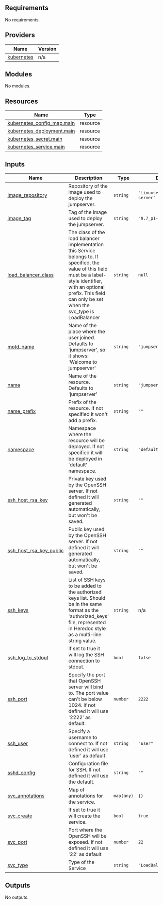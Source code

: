 <!-- BEGIN_TF_DOCS -->
## Requirements

No requirements.

## Providers

| Name | Version |
|------|---------|
| <a name="provider_kubernetes"></a> [kubernetes](#provider\_kubernetes) | n/a |

## Modules

No modules.

## Resources

| Name | Type |
|------|------|
| [kubernetes_config_map.main](https://registry.terraform.io/providers/hashicorp/kubernetes/latest/docs/resources/config_map) | resource |
| [kubernetes_deployment.main](https://registry.terraform.io/providers/hashicorp/kubernetes/latest/docs/resources/deployment) | resource |
| [kubernetes_secret.main](https://registry.terraform.io/providers/hashicorp/kubernetes/latest/docs/resources/secret) | resource |
| [kubernetes_service.main](https://registry.terraform.io/providers/hashicorp/kubernetes/latest/docs/resources/service) | resource |

## Inputs

| Name | Description | Type | Default | Required |
|------|-------------|------|---------|:--------:|
| <a name="input_image_repository"></a> [image\_repository](#input\_image\_repository) | Repository of the image used to deploy the jumpserver. | `string` | `"linuxserver/openssh-server"` | no |
| <a name="input_image_tag"></a> [image\_tag](#input\_image\_tag) | Tag of the image used to deploy the jumpserver. | `string` | `"9.7_p1-r4-ls163"` | no |
| <a name="input_load_balancer_class"></a> [load\_balancer\_class](#input\_load\_balancer\_class) | The class of the load balancer implementation this Service belongs to. If specified, the value of this field must be a label-style identifier, with an optional prefix. This field can only be set when the svc\_type is LoadBalancer | `string` | `null` | no |
| <a name="input_motd_name"></a> [motd\_name](#input\_motd\_name) | Name of the place where the user joined. Defaults to 'jumpserver', so it shows: 'Welcome to jumpserver' | `string` | `"jumpserver"` | no |
| <a name="input_name"></a> [name](#input\_name) | Name of the resource. Defaults to 'jumpserver' | `string` | `"jumpserver"` | no |
| <a name="input_name_prefix"></a> [name\_prefix](#input\_name\_prefix) | Prefix of the resource. If not specified it won't add a prefix. | `string` | `""` | no |
| <a name="input_namespace"></a> [namespace](#input\_namespace) | Namespace where the resource will be deployed. If not specified it will be deployed in 'default' namespace. | `string` | `"default"` | no |
| <a name="input_ssh_host_rsa_key"></a> [ssh\_host\_rsa\_key](#input\_ssh\_host\_rsa\_key) | Private key used by the OpenSSH server. If not defined it will generated automatically, but won't be saved. | `string` | `""` | no |
| <a name="input_ssh_host_rsa_key_public"></a> [ssh\_host\_rsa\_key\_public](#input\_ssh\_host\_rsa\_key\_public) | Public key used by the OpenSSH server. If not defined it will generated automatically, but won't be saved. | `string` | `""` | no |
| <a name="input_ssh_keys"></a> [ssh\_keys](#input\_ssh\_keys) | List of SSH keys to be added to the authorized keys list. Should be in the same format as the 'authorized\_keys' file, represented in Heredoc style as a multi-line string value. | `string` | n/a | yes |
| <a name="input_ssh_log_to_stdout"></a> [ssh\_log\_to\_stdout](#input\_ssh\_log\_to\_stdout) | If set to true it will log the SSH connection to stdout. | `bool` | `false` | no |
| <a name="input_ssh_port"></a> [ssh\_port](#input\_ssh\_port) | Specify the port that OpenSSH server will bind to. The port value can't be below 1024. If not defined it will use '2222' as default. | `number` | `2222` | no |
| <a name="input_ssh_user"></a> [ssh\_user](#input\_ssh\_user) | Specify a username to connect to. If not defined it will use 'user' as default. | `string` | `"user"` | no |
| <a name="input_sshd_config"></a> [sshd\_config](#input\_sshd\_config) | Configuration file for SSH. If not defined it will use the default. | `string` | `""` | no |
| <a name="input_svc_annotations"></a> [svc\_annotations](#input\_svc\_annotations) | Map of annotations for the service. | `map(any)` | `{}` | no |
| <a name="input_svc_create"></a> [svc\_create](#input\_svc\_create) | If set to true it will create the service. | `bool` | `true` | no |
| <a name="input_svc_port"></a> [svc\_port](#input\_svc\_port) | Port where the OpenSSH will be exposed. If not defined it will use '22' as default | `number` | `22` | no |
| <a name="input_svc_type"></a> [svc\_type](#input\_svc\_type) | Type of the Service | `string` | `"LoadBalancer"` | no |

## Outputs

No outputs.
<!-- END_TF_DOCS -->
